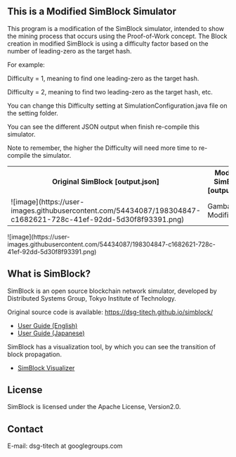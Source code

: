 ## This is a Modified SimBlock Simulator
This program is a modification of the SimBlock simulator, intended to show the mining process that occurs using the Proof-of-Work concept. The Block creation in modified SimBlock is using a difficulty factor based on the number of leading-zero as the target hash.

For example:

Difficulty = 1, meaning to find one leading-zero as the target hash.

Difficulty = 2, meaning to find two leading-zero as the target hash, etc.

You can change this Difficulty setting at SimulationConfiguration.java file on the setting folder.

You can see the different JSON output when finish re-compile this simulator.

Note to remember, the higher the Difficulty will need more time to re-compile the simulator.


<table>
  <tr>
    <th>Original SimBlock [output.json]</th>
    <th>Modified SimBlock [output.json]</th>
  </tr>
  <tr>
    <td>![image](https://user-images.githubusercontent.com/54434087/198304847-c1682621-728c-41ef-92dd-5d30f8f93391.png)</td>
    <td>Gambar Modified</td>
  </tr>
</table>
![image](https://user-images.githubusercontent.com/54434087/198304847-c1682621-728c-41ef-92dd-5d30f8f93391.png)

## What is SimBlock?

SimBlock is an open source blockchain network simulator, developed by Distributed Systems Group, Tokyo Institute of Technology.

Original source code is available:
https://dsg-titech.github.io/simblock/

- [User Guide (English)](https://github.com/dsg-titech/simblock/blob/master/docs/en/usage.md)
- [User Guide (Japanese)](https://github.com/dsg-titech/simblock/blob/master/docs/jp/usage.md)

SimBlock has a visualization tool, by which you can see the transition of block propagation.

- [SimBlock Visualizer](https://github.com/dsg-titech/simblock-visualizer)

## License

SimBlock is licensed under the Apache License, Version2.0.

## Contact

E-mail: dsg-titech at googlegroups.com
